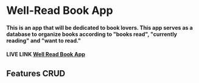 <h1>Well-Read Book App</h1>
<h4>This is an app that will be dedicated to book lovers. This app serves as a database to organize books according to "books read", "currently reading" and "want to read."
</h4>
<h4>LIVE LINK
    <a href="https://express-wellread-app.herokuapp.com/wellread">Well Read Book App
        </a></h4>
<h2>Features<h/2>
CRUD

